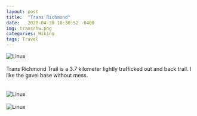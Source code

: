 ```yaml
---
layout: post
title:  "Trans Richmond"
date:   2020-04-30 18:30:52 -0400
img: transrhw.png
categories: Hiking
tags: Travel
---
```


![Linux]({{site.baseurl}}/images/transrh.png)
<br>
<br>
Trans Richmond Trail is a 3.7 kilometer lightly trafficked out and back trail. I like the gavel base without mess.  
<br>
<br>
![Linux]({{site.baseurl}}/images/transrh1.jpg)
<br>
<br>
![Linux]({{site.baseurl}}/images/transrh2.jpg)
